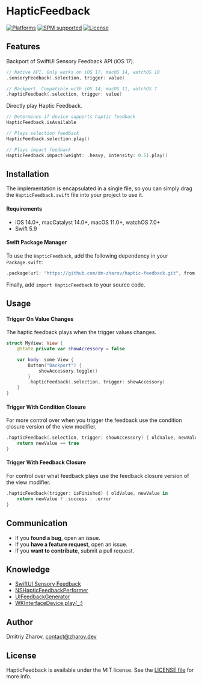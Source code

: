 # HapticFeedback

[![Platforms](https://img.shields.io/badge/platforms-_iOS_|_macOS_|_watchOS-lightgrey.svg?style=flat)](https://developer.apple.com/resources/)
[![SPM supported](https://img.shields.io/badge/SPM-supported-DE5C43.svg?style=flat)](https://swift.org/package-manager)
[![License](https://img.shields.io/badge/license-MIT-blue.svg?style=flat)](http://mit-license.org)

## Features

Backport of SwiftUI Sensory Feedback API (iOS 17).

```swift
// Native API. Only works on iOS 17, macOS 14, watchOS 10
.sensoryFeedback(.selection, trigger: value)

// Backport. Compatible with iOS 14, macOS 11, watchOS 7
.hapticFeedback(.selection, trigger: value)
```

Directly play Haptic Feedback.

```swift
// Determines if device supports haptic feedback
HapticFeedback.isAvailable

// Plays selection feedback
HapticFeedback.selection.play()

// Plays impact feedback
HapticFeedback.impact(weight: .heavy, intensity: 0.5).play()
```

## Installation

The implementation is encapsulated in a single file, so you can simply drag the `HapticFeedback.swift` file into your project to use it.

#### Requirements

* iOS 14.0+, macCatalyst 14.0+, macOS 11.0+, watchOS 7.0+
* Swift 5.9

#### Swift Package Manager

To use the `HapticFeedback`, add the following dependency in your `Package.swift`:
```swift
.package(url: "https://github.com/dm-zharov/haptic-feedback.git", from: "1.0.0")
```

Finally, add `import HapticFeedback` to your source code.

## Usage

#### Trigger On Value Changes

The haptic feedback plays when the trigger values changes.

```swift
struct MyView: View {
    @State private var showAccessory = false

    var body: some View {
        Button("Backport") {
            showAccessory.toggle()
        }
        .hapticFeedback(.selection, trigger: showAccessory)
    }
}
```

#### Trigger With Condition Closure

For more control over when you trigger the feedback use the condition closure version of the view modifier.

```swift
.hapticFeedback(.selection, trigger: showAccessory) { oldValue, newValue in
    return newValue == true
}
```

#### Trigger With Feedback Closure

For control over what feedback plays use the feedback closure version of the view modifier.

```swift
.hapticFeedback(trigger: isFinished) { oldValue, newValue in
    return newValue ? .success : .error
}
```

## Communication

- If you **found a bug**, open an issue.
- If you **have a feature request**, open an issue.
- If you **want to contribute**, submit a pull request.

## Knowledge

* [SwiftUI Sensory Feedback](https://useyourloaf.com/blog/swiftui-sensory-feedback/)
* [NSHapticFeedbackPerformer](https://developer.apple.com/documentation/appkit/nshapticfeedbackperformer)
* [UIFeedbackGenerator](https://developer.apple.com/documentation/uikit/uifeedbackgenerator)
* [WKInterfaceDevice.play(_:)](https://developer.apple.com/documentation/watchkit/wkinterfacedevice/1628128-play)

## Author

Dmitriy Zharov, contact@zharov.dev

## License

HapticFeedback is available under the MIT license. See the [LICENSE file](https://github.com/dm-zharov/haptic-feedback/blob/master/LICENSE) for more info.
